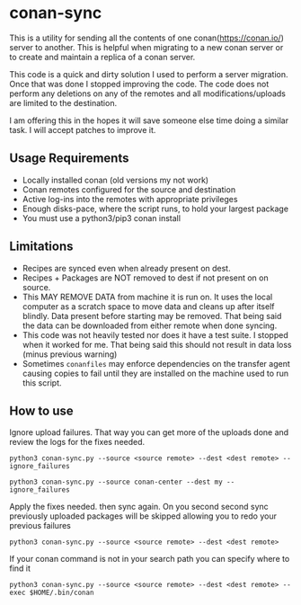 # conan-sync

This is a utility for sending all the contents of one conan(https://conan.io/) server to another. 
This is helpful when migrating to a new conan server or to create and maintain
a replica of a conan server.

This code is a quick and dirty solution I used to perform a server migration. 
Once that was done I stopped improving the code. The code does not perform
any deletions on any of the remotes and all modifications/uploads are
limited to the destination. 
 
I am offering this in the hopes it will save someone else time doing a 
similar task. I will accept patches to improve it.

## Usage Requirements
* Locally installed conan (old versions my not work)
* Conan remotes configured for the source and destination
* Active log-ins into the remotes with appropriate privileges
* Enough disks-pace, where the script runs, to hold your largest package
* You must use a python3/pip3 conan install


## Limitations
* Recipes are synced even when already present on dest.
* Recipes + Packages are NOT removed to dest if not present on on source.
* This MAY REMOVE DATA from machine it is run on. It uses the local 
computer as a scratch space to move data and cleans up after itself
blindly. Data present before starting may be removed. That being said the 
data can be downloaded from either remote when done syncing.
* This code was not heavily tested nor does it have a test suite. 
I stopped when it worked for me. That being said this should not result 
in data loss (minus previous warning)
* Sometimes `conanfiles` may enforce dependencies on the transfer agent 
causing copies to fail until they are installed on the machine used to
run this script.


## How to use

Ignore upload failures. That way you can get more of the uploads done and
review the logs for the fixes needed.
 
    python3 conan-sync.py --source <source remote> --dest <dest remote> --ignore_failures
    
    python3 conan-sync.py --source conan-center --dest my --ignore_failures

Apply the fixes needed. then sync again.
On you second second sync previously uploaded packages will be skipped 
allowing you to redo your previous failures

    python3 conan-sync.py --source <source remote> --dest <dest remote>
    
If your conan command is not in your search path you can specify where to 
find it

    python3 conan-sync.py --source <source remote> --dest <dest remote> --exec $HOME/.bin/conan

